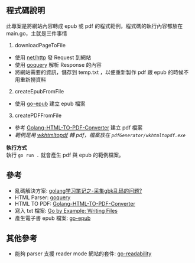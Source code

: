## 程式碼說明
此專案是將網站內容轉成 epub 或 pdf 的程式範例，程式碼的執行內容都放在 main.go，主就是三件事情
1. downloadPageToFile
  * 使用 [net/http](https://golang.org/pkg/net/http/) 發 Request 到網站
  * 使用 [goquery](https://github.com/PuerkitoBio/goquery) 解析 Response 的內容
  * 將網站需要的資訊，儲存到 temp.txt ，以便重新製作 pdf 跟 epub 的時候不用重新撈資料
2. createEpubFromFile
  * 使用 [go-epub](https://github.com/bmaupin/go-epub) 建立 epub 檔案
3. createPDFFromFile
  * 參考 [Golang-HTML-TO-PDF-Converter](https://github.com/Mindinventory/Golang-HTML-TO-PDF-Converter) 建立 pdf 檔案
  * *範例是用 [wkhtmltopdf](https://wkhtmltopdf.org/) 轉 pdf，檔案放在 `pdfGenerator/wkhtmltopdf.exe`*

**執行方式**  
執行 `go run .` 就會產生 pdf 與 epub 的範例檔案。

## 參考
* 亂碼解決方案: [golang学习笔记之-采集gbk乱码的问题?](https://www.codercto.com/a/60635.html)
* HTML Parser: [goquery](https://github.com/PuerkitoBio/goquery)
* HTML TO PDF: [Golang-HTML-TO-PDF-Converter](https://github.com/Mindinventory/Golang-HTML-TO-PDF-Converter)
* 寫入 txt 檔案: [Go by Example: Writing Files](https://gobyexample.com/writing-files)
* 產生電子書 epub 檔案: [go-epub](https://github.com/bmaupin/go-epub)

## 其他參考
* 能夠 parser 支援 reader mode 網站的套件: [go-readability](https://github.com/go-shiori/go-readability)
